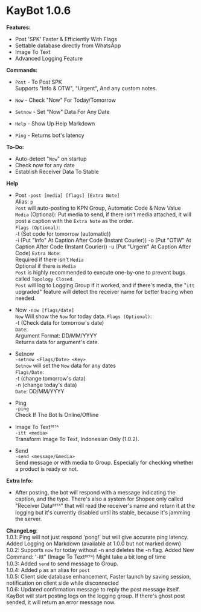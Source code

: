 # KayBot 1.0.6

**Features:**
- Post 'SPK' Faster & Efficiently With Flags
- Settable database directly from WhatsApp
- Image To Text
- Advanced Logging Feature

**Commands:**
- `Post` - To Post SPK  
Supports "Info & OTW", "Urgent", And any custom notes.

- `Now` - Check "Now" For Today/Tomorrow

- `Setnow` - Set "Now" Data For Any Date

- `Help` - Show Up Help Markdown

- `Ping` - Returns bot's latency 

**To-Do:**
- Auto-detect "`Now`" on startup
- Check now for any date
- Establish Receiver Data To Stable

**Help**
- Post
```-post [media] [flags] [Extra Note]```    
Alias: `p`  
`Post` will auto-posting to KPN Group,
Automatic Code & Now Value  
`Media` (Optional): Put media to send, if there isn't media attached, it will post a caption with the `Extra Note` as the order.  
`Flags (Optional)`:  
-t (Set code for tomorrow (automatic))  
-i (Put "Info" At Caption After Code (Instant Courier))
-o (Put "OTW" At Caption After Code (Instant Courier))
-u (Put "Urgent" At Caption After Code)
`Extra Note`:  
Required if there isn't `Media`  
Optional if there is `Media`    
`Post` is highly recommended to execute one-by-one to prevent bugs called `Topology Closed`.  
`Post` will log to Logging Group if it worked, and if there's media, the "`itt` upgraded" feature will detect the receiver name for better tracing when needed.

- Now
```-now [flags/date]```  
`Now` Will show the `Now` for today data. 
`Flags (Optional)`:   
-t (Check data for tomorrow's date)  
`Date`:  
Argument Format: DD/MM/YYYY  
Returns data for argument's date.  


- Setnow  
```-setnow <Flags/Date> <Key>```  
`Setnow` will set the `Now` data for any dates  
`Flags/Date`:  
-t (change tomorrow's data)  
-n (change today's data)   
`Date`: DD/MM/YYYY 

- Ping  
```-ping```  
Check If The Bot Is Online/Offline

- Image To Textᴮᴱᵀᴬ  
```-itt <media>```  
Transform Image To Text, Indonesian Only (1.0.2).  

- Send  
```-send <message/&media>```  
Send message or with media to Group. Especially for checking whether a product is ready or not.  

**Extra Info:**   
- After posting, the bot will respond with a message indicating the caption, and the type. There's also a system for Shopee only called "Receiver Dataᴮᴱᵀᴬ" that will read the receiver's name and return it at the logging but it's currently disabled until its stable, because it's jamming the server.  

**ChangeLog**:   
1.0.1: Ping will not just respond 'pong!' but will give accurate ping latency.  
Added Logging on Markdown (available at 1.0.0 but not marked down)  
1.0.2: Supports `now` for today without -n and deletes the -n flag. Added New Command: '-itt" (Image To Textᴮᴱᵀᴬ) Might take a bit long of time  
1.0.3: Added `send` to send message to Group.  
1.0.4: Added `p` as an alias for `post`  
1.0.5: Client side database enhancement, Faster launch by saving session, notification on client side while disconnected   
1.0.6: Updated confirmation message to reply the post message itself. KayBot will start posting logs on the logging group. If there's ghost post sended, it will return an error message now.